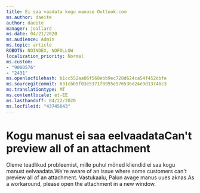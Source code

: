 ```yaml
---
title: Ei saa vaadata kogu manuse Outlook.com
ms.author: daeite
author: daeite
manager: joallard
ms.date: 04/21/2020
ms.audience: Admin
ms.topic: article
ROBOTS: NOINDEX, NOFOLLOW
localization_priority: Normal
ms.custom:
- "9000576"
- "2431"
ms.openlocfilehash: b1cc552aa06f568ebb9ec728d624ca54f452dbfe
ms.sourcegitcommit: 631cbb5f03e5371f0995e976536d24e9d13746c3
ms.translationtype: MT
ms.contentlocale: et-EE
ms.lasthandoff: 04/22/2020
ms.locfileid: "43745043"
---
```

# <a name="cant-preview-all-of-an-attachment"></a><span data-ttu-id="e241d-102">Kogu manust ei saa eelvaadata</span><span class="sxs-lookup"><span data-stu-id="e241d-102">Can't preview all of an attachment</span></span>

<span data-ttu-id="e241d-103">Oleme teadlikud probleemist, mille puhul mõned kliendid ei saa kogu manust eelvaadata.</span><span class="sxs-lookup"><span data-stu-id="e241d-103">We're aware of an issue where some customers can't preview all of an attachment.</span></span> <span data-ttu-id="e241d-104">Vastukaalu, Palun avage manus uues aknas.</span><span class="sxs-lookup"><span data-stu-id="e241d-104">As a workaround, please open the attachment in a new window.</span></span>